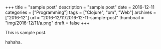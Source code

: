 +++
title = "sample post"
description = "sample post"
date = 2016-12-11
categories = ["Programming"]
tags = ["Clojure", "om", "Web"]
archives = ["2016-12"]
url = "2016-12/11/2016-12-11-sample-post"
thumbnail = "img/2016-12/11/a.png"
draft = false
+++

This is sample post.

<!--more-->

hahaha.

